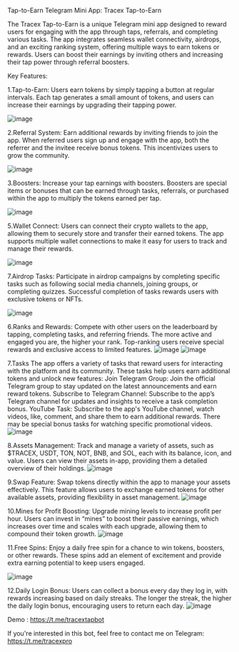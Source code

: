 Tap-to-Earn Telegram Mini App: Tracex Tap-to-Earn

The Tracex Tap-to-Earn is a unique Telegram mini app designed to reward users for engaging with the app through taps, referrals, and completing various tasks. The app integrates seamless wallet connectivity, airdrops, and an exciting ranking system, offering multiple ways to earn tokens or rewards. Users can boost their earnings by inviting others and increasing their tap power through referral boosters.

Key Features:

1.Tap-to-Earn:
Users earn tokens by simply tapping a button at regular intervals. Each tap generates a small amount of tokens, and users can increase their earnings by upgrading their tapping power.

![image](https://github.com/user-attachments/assets/d14c1818-f7d9-47bf-8d39-0c86ee9e0a1a)

2.Referral System:
Earn additional rewards by inviting friends to join the app. When referred users sign up and engage with the app, both the referrer and the invitee receive bonus tokens. This incentivizes users to grow the community.

![image](https://github.com/user-attachments/assets/10519c02-adba-4272-9479-94d7db0798b5)

3.Boosters:
Increase your tap earnings with boosters. Boosters are special items or bonuses that can be earned through tasks, referrals, or purchased within the app to multiply the tokens earned per tap.

![image](https://github.com/user-attachments/assets/9676892f-18c2-44db-8d29-d40fa360bd4c)

5.Wallet Connect:
Users can connect their crypto wallets to the app, allowing them to securely store and transfer their earned tokens. The app supports multiple wallet connections to make it easy for users to track and manage their rewards.

![image](https://github.com/user-attachments/assets/a0651a6d-5209-4edc-93cb-b5018a9a79e2)

7.Airdrop Tasks:
Participate in airdrop campaigns by completing specific tasks such as following social media channels, joining groups, or completing quizzes. Successful completion of tasks rewards users with exclusive tokens or NFTs.

![image](https://github.com/user-attachments/assets/2e5d3efe-200c-4193-a0de-b953c3d3962e)

6.Ranks and Rewards:
Compete with other users on the leaderboard by tapping, completing tasks, and referring friends. The more active and engaged you are, the higher your rank. Top-ranking users receive special rewards and exclusive access to limited features.
![image](https://github.com/user-attachments/assets/143815ec-c99a-4497-9272-844906b85969)
![image](https://github.com/user-attachments/assets/04887deb-c2fe-4363-8db2-cc374cab7fb4)

7.Tasks
The app offers a variety of tasks that reward users for interacting with the platform and its community. These tasks help users earn additional tokens and unlock new features:
Join Telegram Group: Join the official Telegram group to stay updated on the latest announcements and earn reward tokens.
Subscribe to Telegram Channel: Subscribe to the app’s Telegram channel for updates and insights to receive a task completion bonus.
YouTube Task: Subscribe to the app's YouTube channel, watch videos, like, comment, and share them to earn additional rewards. There may be special bonus tasks for watching specific promotional videos.
![image](https://github.com/user-attachments/assets/6ceef309-2b7e-4b05-ab84-82eac8ef6f48)

8.Assets Management:
Track and manage a variety of assets, such as $TRACEX, USDT, TON, NOT, BNB, and SOL, each with its balance, icon, and value. Users can view their assets in-app, providing them a detailed overview of their holdings.
![image](https://github.com/user-attachments/assets/363e52e5-845a-4d96-932d-91c9354ba50d)

9.Swap Feature:
Swap tokens directly within the app to manage your assets effectively. This feature allows users to exchange earned tokens for other available assets, providing flexibility in asset management.
![image](https://github.com/user-attachments/assets/203544b0-7288-41a2-b46f-78466e8ecb72)

10.Mines for Profit Boosting:
Upgrade mining levels to increase profit per hour. Users can invest in “mines” to boost their passive earnings, which increases over time and scales with each upgrade, allowing them to compound their token growth.
![image](https://github.com/user-attachments/assets/a65e707b-4bc0-4114-a8eb-bd5cd5b0aedf)

11.Free Spins:
Enjoy a daily free spin for a chance to win tokens, boosters, or other rewards. These spins add an element of excitement and provide extra earning potential to keep users engaged.

![image](https://github.com/user-attachments/assets/d77067e4-cdaf-4f2b-adaa-a7ec696790e3)

12.Daily Login Bonus:
Users can collect a bonus every day they log in, with rewards increasing based on daily streaks. The longer the streak, the higher the daily login bonus, encouraging users to return each day.
![image](https://github.com/user-attachments/assets/6b46498a-69a4-4db4-b9eb-8e9c9b966fca)

Demo : https://t.me/tracextapbot

If you're interested in this bot, feel free to contact me on Telegram: https://t.me/tracexpro

